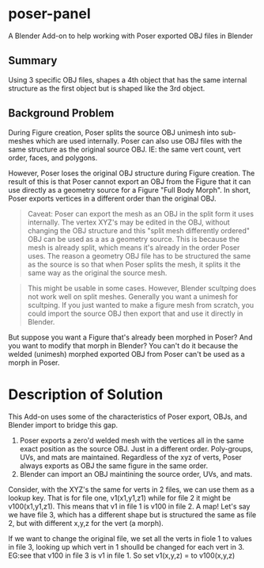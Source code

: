 # poser-panel
A Blender Add-on to help working with Poser exported OBJ files in Blender

## Summary
Using 3 specific OBJ files, shapes a 4th object that has the same internal structure as the first object but is shaped like the 3rd object.

## Background Problem
During Figure creation, Poser splits the source OBJ unimesh into sub-meshes which are used internally.  Poser can also use OBJ files with the same structure as the original source OBJ.  IE: the same vert count, vert order, faces, and polygons.

However, Poser loses the original OBJ structure during Figure creation.  The result of this is that Poser cannot export an OBJ from the Figure that it can use directly as a geometry source for a Figure "Full Body Morph".   In short, Poser exports vertices in a different order than the original OBJ.

> Caveat: Poser can export the mesh as an OBJ in the split form it uses internally.  The vertex XYZ's may be edited in the OBJ, without changing the OBJ structure and this "split mesh differently ordered" OBJ can be used as a as a geometry source.  This is because the mesh is already split, which means it's already in the order Poser uses.  The reason a geometry OBJ file has to be structured the same as the source is so that when Poser splits the mesh, it splits it the same way as the original the source mesh.

> This might be usable in some cases.  However, Blender scultping does not work well on split meshes.  Generally you want a unimesh for scultping.  If you just wanted to make a figure mesh from scratch, you could import the source OBJ then export that and use it directly in Blender.

But suppose you want a Figure that's already been morphed in Poser?  And you want to modify that morph in Blender?  You can't do it because the welded (unimesh) morphed exported OBJ from Poser can't be used as a morph in Poser.

# Description of Solution
This Add-on uses some of the characteristics of Poser export, OBJs, and Blender import to bridge this gap.

1. Poser exports a zero'd welded mesh with the vertices all in the same exact position as the source OBJ.  Just in a different order.  Poly-groups, UVs, and mats are maintained.  Regardless of the xyz of verts, Poser always exports as OBJ the same figure in the same order.
3. Blender can import an OBJ maintining the source order, UVs, and mats. 

Consider, with the XYZ's the same for verts in 2 files, we can use them as a lookup key.  That is for file one, v1(x1,y1,z1) while for file 2 it might be v100(x1,y1,z1).  This means that v1 in file 1 is v100 in file 2.  A map!
Let's say we have file 3, which has a different shape but is structured the same as file 2, but with different x,y,z for the vert (a morph).

If we want to change the original file, we set all the verts in fiole 1 to values in file 3, looking up which vert in 1 shoulld be changed for each vert in 3.  EG:see that v100 in file 3 is v1 in file 1.  So set v1(x,y,z) = to v100(x,y,z)

